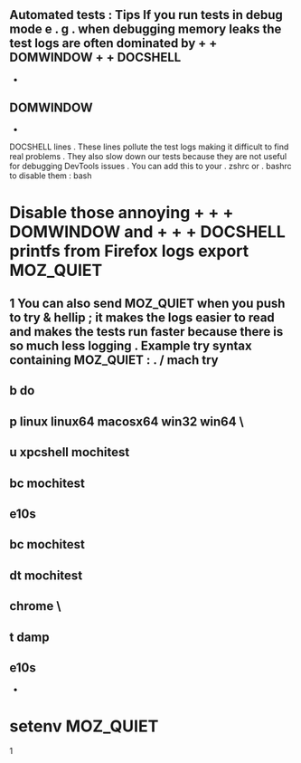 #
Automated
tests
:
Tips
If
you
run
tests
in
debug
mode
e
.
g
.
when
debugging
memory
leaks
the
test
logs
are
often
dominated
by
+
+
DOMWINDOW
+
+
DOCSHELL
-
-
DOMWINDOW
-
-
DOCSHELL
lines
.
These
lines
pollute
the
test
logs
making
it
difficult
to
find
real
problems
.
They
also
slow
down
our
tests
because
they
are
not
useful
for
debugging
DevTools
issues
.
You
can
add
this
to
your
.
zshrc
or
.
bashrc
to
disable
them
:
bash
#
Disable
those
annoying
+
+
+
DOMWINDOW
and
+
+
+
DOCSHELL
printfs
from
Firefox
logs
export
MOZ_QUIET
=
1
You
can
also
send
MOZ_QUIET
when
you
push
to
try
&
hellip
;
it
makes
the
logs
easier
to
read
and
makes
the
tests
run
faster
because
there
is
so
much
less
logging
.
Example
try
syntax
containing
MOZ_QUIET
:
.
/
mach
try
-
b
do
-
p
linux
linux64
macosx64
win32
win64
\
-
u
xpcshell
mochitest
-
bc
mochitest
-
e10s
-
bc
mochitest
-
dt
mochitest
-
chrome
\
-
t
damp
-
e10s
-
-
setenv
MOZ_QUIET
=
1
